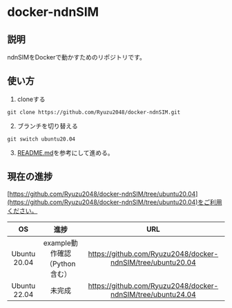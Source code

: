 # docker-ndnSIM

## 説明

ndnSIMをDockerで動かすためのリポジトリです。

## 使い方

1. cloneする
  ```shell
  git clone https://github.com/Ryuzu2048/docker-ndnSIM.git
  ```

2. ブランチを切り替える
  ```shell
  git switch ubuntu20.04
  ```

3. [README.md](https://github.com/Ryuzu2048/docker-ndnSIM/blob/ubuntu20.04/README.md)を参考にして進める。

## 現在の進捗

[https://github.com/Ryuzu2048/docker-ndnSIM/tree/ubuntu20.04](https://github.com/Ryuzu2048/docker-ndnSIM/tree/ubuntu20.04)をご利用ください。

| OS | 進捗 | URL |
|:--:|:--:|:--:|
| Ubuntu 20.04 | example動作確認（Python含む） | https://github.com/Ryuzu2048/docker-ndnSIM/tree/ubuntu20.04 |
| Ubuntu 22.04 | 未完成 | https://github.com/Ryuzu2048/docker-ndnSIM/tree/ubuntu24.04 |